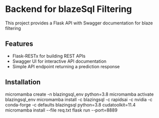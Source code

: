 # Backend for blazeSql Filtering

This project provides a Flask API with Swagger documentation for blaze filtering

## Features

-   Flask-RESTx for building REST APIs
-   Swagger UI for interactive API documentation
-   Simple API endpoint returning a prediction response

## Installation

micromamba create -n blazingsql_env python=3.8
micromamba activate blazingsql_env
micromamba install -c blazingsql -c rapidsai -c nvidia -c conda-forge -c defaults blazingsql python=3.8 cudatoolkit=11.4
micromamba install --file req.txt
flask run --port=8889

